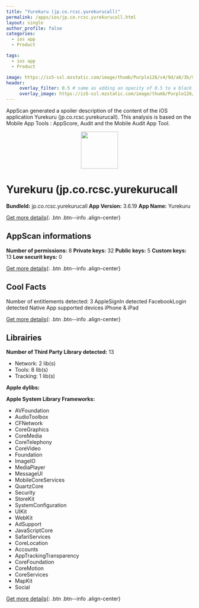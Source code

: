 ```yaml
---
title: "Yurekuru (jp.co.rcsc.yurekurucall)"
permalink: /apps/ios/jp.co.rcsc.yurekurucall.html
layout: single
author_profile: false
categories: 
  - ios app 
  - Product 

tags: 
  - ios app 
  - Product 

image: https://is5-ssl.mzstatic.com/image/thumb/Purple126/v4/9d/a8/3b/9da83bef-b763-5886-a166-3662762a4113/AppIcon-1x_U007emarketing-0-3-0-85-220.png/512x512bb.jpg
header: 
     overlay_filter: 0.5 # same as adding an opacity of 0.5 to a black background
     overlay_image: https://is5-ssl.mzstatic.com/image/thumb/Purple126/v4/9d/a8/3b/9da83bef-b763-5886-a166-3662762a4113/AppIcon-1x_U007emarketing-0-3-0-85-220.png/512x512bb.jpg
---
```

AppScan generated a spoiler description of the content of the iOS application Yurekuru (jp.co.rcsc.yurekurucall). This analysis is based on the Mobile App Tools : AppScore, Audit and the Mobile Audit App Tool.

  
  
<div style="text-align: center;"><img src="https://is5-ssl.mzstatic.com/image/thumb/Purple126/v4/9d/a8/3b/9da83bef-b763-5886-a166-3662762a4113/AppIcon-1x_U007emarketing-0-3-0-85-220.png/512x512bb.jpg" width="100" height="100"></div>  
  
# Yurekuru (jp.co.rcsc.yurekurucall

**BundleId:** jp.co.rcsc.yurekurucall
**App Version:** 3.6.19
**App Name:** Yurekuru


[Get more details](/pricing.html){: .btn .btn--info .align-center}  
  
## AppScan informations 

**Number of permissions:** 8
**Private keys:** 32
**Public keys:** 5
**Custom keys:** 13
**Low securit keys:** 0
  
[Get more details](/pricing.html){: .btn .btn--info .align-center}

## Cool Facts

Number of entitlements detected: 3
AppleSignIn detected
FacebookLogin detected
Native App
supported devices iPhone & iPad
  
[Get more details](/pricing.html){: .btn .btn--info .align-center}

## Librairies 
**Number of Third Party Library detected:** 13
- Network: 2 lib(s)
- Tools: 8 lib(s)
- Tracking: 1 lib(s)

**Apple dylibs:**


**Apple System Library Frameworks:**
- AVFoundation
- AudioToolbox
- CFNetwork
- CoreGraphics
- CoreMedia
- CoreTelephony
- CoreVideo
- Foundation
- ImageIO
- MediaPlayer
- MessageUI
- MobileCoreServices
- QuartzCore
- Security
- StoreKit
- SystemConfiguration
- UIKit
- WebKit
- AdSupport
- JavaScriptCore
- SafariServices
- CoreLocation
- Accounts
- AppTrackingTransparency
- CoreFoundation
- CoreMotion
- CoreServices
- MapKit
- Social


  
[Get more details](/pricing.html){: .btn .btn--info .align-center}


